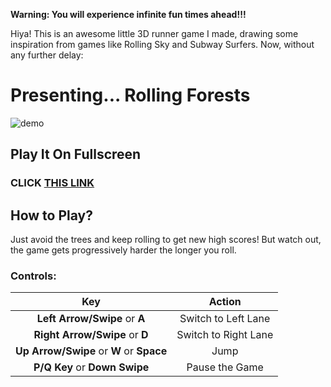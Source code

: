 **Warning: You will experience infinite fun times ahead!!!**

Hiya! This is an awesome little 3D runner game I made, drawing some inspiration from games like Rolling Sky and Subway Surfers. Now, without any further delay:

# Presenting... **Rolling Forests**
![demo](https://storage.googleapis.com/replit/images/1617891278652_1452a0540babe4f1cc017b8d89747160.jpeg)

## Play It On Fullscreen
### **CLICK [THIS LINK](https://rollingforests.rayhanadev.repl.co)**

## How to Play?
Just avoid the trees and keep rolling to get new high scores! But watch out, the game gets progressively harder the longer you roll.

### Controls:

| Key | Action |
| :---: | :---: |
| **Left Arrow/Swipe** or **A** | Switch to Left Lane |
| **Right Arrow/Swipe** or **D** | Switch to Right Lane |
| **Up Arrow/Swipe** or **W** or **Space** | Jump |
| **P/Q Key** or **Down Swipe** | Pause the Game |